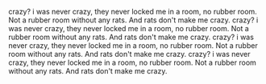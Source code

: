 crazy? i was never crazy, they never locked me in a room, no rubber room.
Not a rubber room without any rats. And rats don't make me crazy.
crazy? i was never crazy, they never locked me in a room, no rubber room.
Not a rubber room without any rats. And rats don't make me crazy.
crazy? i was never crazy, they never locked me in a room, no rubber room.
Not a rubber room without any rats. And rats don't make me crazy.
crazy? i was never crazy, they never locked me in a room, no rubber room.
Not a rubber room without any rats. And rats don't make me crazy.